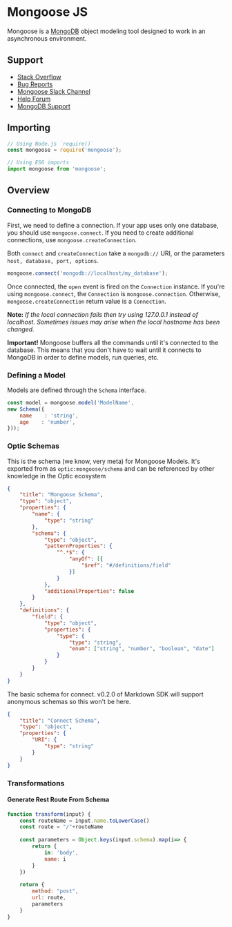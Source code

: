 <!-- metadata name="mongoose" author="optic" version="0.1.0" -->

<!-- DEPENDENCIES optic:rest@0.1.0 -->
     
# Mongoose JS

Mongoose is a [MongoDB](https://www.mongodb.org/) object modeling tool designed to work in an asynchronous environment.

## Support

  - [Stack Overflow](http://stackoverflow.com/questions/tagged/mongoose)
  - [Bug Reports](https://github.com/Automattic/mongoose/issues/optic:mongoose@0.1.0.md)
  - [Mongoose Slack Channel](http://slack.mongoosejs.io/)
  - [Help Forum](http://groups.google.com/group/mongoose-orm)
  - [MongoDB Support](https://docs.mongodb.org/manual/support/)

## Importing

```javascript
// Using Node.js `require()`
const mongoose = require('mongoose');

// Using ES6 imports
import mongoose from 'mongoose';
```

## Overview

### Connecting to MongoDB

First, we need to define a connection. If your app uses only one database, you should use `mongoose.connect`. If you need to create additional connections, use `mongoose.createConnection`.

Both `connect` and `createConnection` take a `mongodb://` URI, or the parameters `host, database, port, options`.

<!-- 
lens-def
name="Connect to MongoDB"
language="es7"
schema="connect"
'mongodb'.containing => URI
-->
```javascript
mongoose.connect('mongodb://localhost/my_database');
```

Once connected, the `open` event is fired on the `Connection` instance. If you're using `mongoose.connect`, the `Connection` is `mongoose.connection`. Otherwise, `mongoose.createConnection` return value is a `Connection`.

**Note:** _If the local connection fails then try using 127.0.0.1 instead of localhost. Sometimes issues may arise when the local hostname has been changed._

**Important!** Mongoose buffers all the commands until it's connected to the database. This means that you don't have to wait until it connects to MongoDB in order to define models, run queries, etc.

### Defining a Model

Models are defined through the `Schema` interface.

<!-- 
lens-def
name="Define Model"
language="es7"
schema="mongoose-schema"
'model' => name
'{'.starting => schema 
-->
```javascript
const model = mongoose.model('ModelName', 
new Schema({
    name    : 'string',
    age    : 'number',
}));
```

### Optic Schemas
This is the schema (we know, very meta) for Mongoose Models. It's exported from as `optic:mongoose/schema` and can be referenced by other knowledge in the Optic ecosystem 
<!-- schema-def
     id='schema' --> 
```json
{
	"title": "Mongoose Schema",
	"type": "object",
	"properties": {
		"name": {
			"type": "string"
		},
		"schema": {
			"type": "object",
			"patternProperties": {
				"^.*$": {
					"anyOf": [{
						"$ref": "#/definitions/field"
					}]
				}
			},
			"additionalProperties": false
		}
	},
	"definitions": {
		"field": {
			"type": "object",
			"properties": {
				"type": {
					"type": "string",
					"enum": ["string", "number", "boolean", "date"]
				}
			}
		}
	}
}
```
The basic schema for connect. v0.2.0 of Markdown SDK will support anonymous schemas so this won't be here. 
<!-- schema-def
     id='connect' --> 
```json
{
	"title": "Connect Schema",
	"type": "object",
	"properties": {
		"URI": {
			"type": "string"
		}
    }
}
```


### Transformations
#### Generate Rest Route From Schema
<!-- transformation-def
yields="Create Route"
input="schema"
output="optic:rest/route" -->
```javascript
function transform(input) {
    const routeName = input.name.toLowerCase()
    const route = "/"+routeName
    
    const parameters = Object.keys(input.schema).map(i=> {
        return {
            in: 'body',
            name: i
        }
    })
    
    return {
        method: "post",
        url: route,
        parameters
    }
}
```